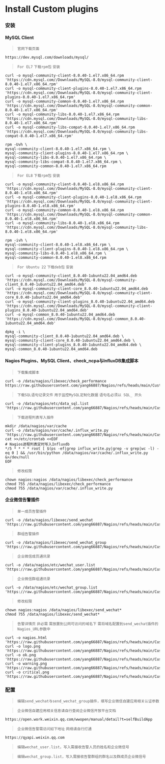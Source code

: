 # Install Custom plugins

### 安装
#### MySQL Client
>`官网下载页面`
```shell
https://dev.mysql.com/downloads/mysql/
```
>`For EL7`
>`下载rpm包`
>`安装`
```shell
curl -o mysql-community-client-8.0.40-1.el7.x86_64.rpm 'https://cdn.mysql.com//Downloads/MySQL-8.0/mysql-community-client-8.0.40-1.el7.x86_64.rpm'
curl -o mysql-community-client-plugins-8.0.40-1.el7.x86_64.rpm 'https://cdn.mysql.com//Downloads/MySQL-8.0/mysql-community-client-plugins-8.0.40-1.el7.x86_64.rpm'
curl -o mysql-community-common-8.0.40-1.el7.x86_64.rpm 'https://cdn.mysql.com//Downloads/MySQL-8.0/mysql-community-common-8.0.40-1.el7.x86_64.rpm'
curl -o mysql-community-libs-8.0.40-1.el7.x86_64.rpm 'https://cdn.mysql.com//Downloads/MySQL-8.0/mysql-community-libs-8.0.40-1.el7.x86_64.rpm'
curl -o mysql-community-libs-compat-8.0.40-1.el7.x86_64.rpm 'https://cdn.mysql.com//Downloads/MySQL-8.0/mysql-community-libs-compat-8.0.40-1.el7.x86_64.rpm'
```
```shell
rpm -Uvh \
mysql-community-client-8.0.40-1.el7.x86_64.rpm \
mysql-community-client-plugins-8.0.40-1.el7.x86_64.rpm \
mysql-community-libs-8.0.40-1.el7.x86_64.rpm \
mysql-community-libs-compat-8.0.40-1.el7.x86_64.rpm \
mysql-community-common-8.0.40-1.el7.x86_64.rpm
```
>`For EL8`
>`下载rpm包`
>`安装`
```shell
curl -o mysql-community-client-8.0.40-1.el8.x86_64.rpm 'https://cdn.mysql.com//Downloads/MySQL-8.0/mysql-community-client-8.0.40-1.el8.x86_64.rpm'
curl -o mysql-community-client-plugins-8.0.40-1.el8.x86_64.rpm 'https://cdn.mysql.com//Downloads/MySQL-8.0/mysql-community-client-plugins-8.0.40-1.el8.x86_64.rpm'
curl -o mysql-community-common-8.0.40-1.el8.x86_64.rpm 'https://cdn.mysql.com//Downloads/MySQL-8.0/mysql-community-common-8.0.40-1.el8.x86_64.rpm'
curl -o mysql-community-libs-8.0.40-1.el8.x86_64.rpm 'https://cdn.mysql.com//Downloads/MySQL-8.0/mysql-community-libs-8.0.40-1.el8.x86_64.rpm'
```
```shell
rpm -ivh \
mysql-community-client-8.0.40-1.el8.x86_64.rpm \
mysql-community-client-plugins-8.0.40-1.el8.x86_64.rpm \
mysql-community-libs-8.0.40-1.el8.x86_64.rpm \
mysql-community-common-8.0.40-1.el8.x86_64.rpm
```
>`For Ubuntu 22`
>`下载deb包`
>`安装`
```shell
curl -o mysql-community-client_8.0.40-1ubuntu22.04_amd64.deb 'https://cdn.mysql.com//Downloads/MySQL-8.0/mysql-community-client_8.0.40-1ubuntu22.04_amd64.deb'
curl -o mysql-community-client-core_8.0.40-1ubuntu22.04_amd64.deb 'https://cdn.mysql.com//Downloads/MySQL-8.0/mysql-community-client-core_8.0.40-1ubuntu22.04_amd64.deb'
curl -o mysql-community-client-plugins_8.0.40-1ubuntu22.04_amd64.deb 'https://cdn.mysql.com//Downloads/MySQL-8.0/mysql-community-client-plugins_8.0.40-1ubuntu22.04_amd64.deb'
curl -o mysql-common_8.0.40-1ubuntu22.04_amd64.deb 'https://cdn.mysql.com//Downloads/MySQL-8.0/mysql-common_8.0.40-1ubuntu22.04_amd64.deb'
```
```shell
dpkg -i \
mysql-community-client_8.0.40-1ubuntu22.04_amd64.deb \
mysql-community-client-core_8.0.40-1ubuntu22.04_amd64.deb \
mysql-community-client-plugins_8.0.40-1ubuntu22.04_amd64.deb \
mysql-common_8.0.40-1ubuntu22.04_amd64.deb
```


#### Nagios Plugins、MySQL Client、check_ncpa与InfluxDB集成脚本
>`下载集成脚本`
```shell
curl -o /data/nagios/libexec/check_performance https://raw.githubusercontent.com/yang66887/Nagios/refs/heads/main/Custom_Plugins/check_performance
```
>`下载SQL语句记录文件`
>`用于监控MySQL定制化数据`
>`语句名必须以 SQL_ 开头`
```shell
curl -o /data/nagios/etc/data_sql.list 'https://raw.githubusercontent.com/yang66887/Nagios/refs/heads/main/Custom_Plugins/data_sql.list'
```
>`下载进程列表写入插件`
```shell
mkdir /data/nagios/var/cache
curl -o /data/nagios/var/cache/.influx_write.py 'https://raw.githubusercontent.com/yang66887/Nagios/refs/heads/main/Custom_Plugins/influx_write.py'
cat >>/etc/crontab <<EOF
# Nagios进程列表定时写入Influxdb
*/5 * * * * root [ $(ps -ef|grep influx_write.py|grep -v grep|wc -l) -eq 0 ] && /usr/bin/python /data/nagios/var/cache/.influx_write.py &>/dev/null
EOF
```
>`修改权限`
```shell
chown nagios:nagios /data/nagios/libexec/check_performance
chmod 755 /data/nagios/libexec/check_performance
chmod 755 /data/nagios/var/cache/.influx_write.py
```

#### 企业微信告警插件
>`单一成员告警插件`
```shell
curl -o /data/nagios/libexec/send_wechat 'https://raw.githubusercontent.com/yang66887/Nagios/refs/heads/main/Custom_Plugins/send_wechat'
```
>`群组告警插件`
```shell
curl -o /data/nagios/libexec/send_wechat_group 'https://raw.githubusercontent.com/yang66887/Nagios/refs/heads/main/Custom_Plugins/send_wechat_group'
```
>`企业微信成员通讯录`
```shell
curl -o /data/nagios/etc/wechat_user.list 'https://raw.githubusercontent.com/yang66887/Nagios/refs/heads/main/Custom_Plugins/wechat_user.list'
```
>`企业微信群组通讯录`
```shell
curl -o /data/nagios/etc/wechat_group.list 'https://raw.githubusercontent.com/yang66887/Nagios/refs/heads/main/Custom_Plugins/wechat_group.list'
```
>`修改权限`
```shell
chown nagios:nagios /data/nagios/libexec/send_wechat*
chmod 755 /data/nagios/libexec/send_wechat*
```
>`告警详情页`
>`非必需`
>`需放置到公网可访问的域名下`
>`需将域名配置到send_wechat插件的Nagios_URL参数中`
```shell
curl -o nagios.html 'https://raw.githubusercontent.com/yang66887/Nagios/refs/heads/main/Custom_Plugins/nagios_html/nagios.html'
curl -o logo.png 'https://raw.githubusercontent.com/yang66887/Nagios/refs/heads/main/Custom_Plugins/nagios_html/logo.png'
curl -o ok.png 'https://raw.githubusercontent.com/yang66887/Nagios/refs/heads/main/Custom_Plugins/nagios_html/ok.png'
curl -o warning.png 'https://raw.githubusercontent.com/yang66887/Nagios/refs/heads/main/Custom_Plugins/nagios_html/warning.png'
curl -o critical.png 'https://raw.githubusercontent.com/yang66887/Nagios/refs/heads/main/Custom_Plugins/nagios_html/critical.png'
```

### 配置
>`编辑send_wechat与send_wechat_group插件，填写企业微信自建应用相关认证参数`

>`企业微信自建应用相关信息请自行查阅企业微信开放平台文档`
```shell
https://open.work.weixin.qq.com/wwopen/manual/detail?t=selfBuildApp
```
>`企业微信告警需访问如下地址`
>`网络请自行打通`
```shell
https://qyapi.weixin.qq.com
```

>`编辑wechat_user.list，写入需接收告警人员的姓名和企业微信号`

>`编辑wechat_group.list，写入需接收告警群组的群名以及群成员企业微信号`
